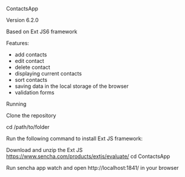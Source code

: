 ContactsApp

Version 6.2.0

Based on Ext JS6 framework

Features:
- add contacts
- edit contact
- delete contact
- displaying current contacts
- sort contacts
- saving data in the local storage of the browser
- validation forms 

Running 

Clone the repository

cd /path/to/folder

Run the following command to install Ext JS framework:

Download and unzip the Ext JS https://www.sencha.com/products/extjs/evaluate/
cd ContactsApp

Run sencha app watch and open http://localhost:1841/ in your browser